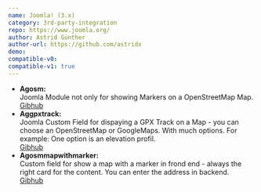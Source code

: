```yaml
---
name: Joomla! (3.x)
category: 3rd-party-integration
repo: https://www.joomla.org/
author: Astrid Günther
author-url: https://github.com/astridx
demo: 
compatible-v0:
compatible-v1: true
---
```


<ul><li><strong>Agosm: </strong><br>Joomla Module not only for showing Markers on a OpenStreetMap Map.<br><a href="https://github.com/astridx/pkg_agosms">Gibhub</a></li><li><strong>Aggpxtrack: </strong><br>Joomla Custom Field for dispaying a GPX Track on a Map - you can choose an OpenStreetMap or GoogleMaps. With much options. For example: One option is an elevation profil.<br><a href="https://github.com/astridx/pkg_aggpxtrack">Gibhub</a></li><li><strong>Agosmmapwithmarker: </strong><br>Custom field for show a map with a marker in frond end - always the right card for the content. You can enter the address in backend.<br><a href="https://github.com/astridx/plg_fields_agosmmapwithmarker">Gibhub</a></li></ul>
